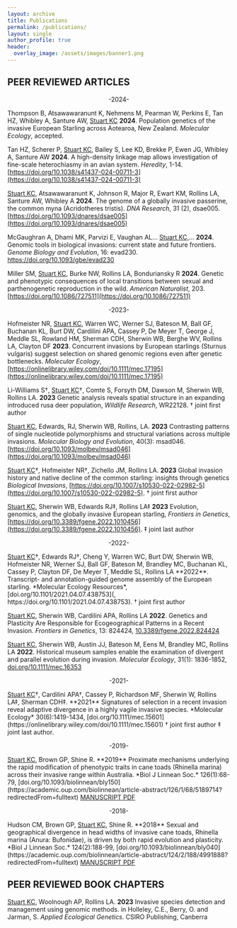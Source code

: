 ```yaml
---
layout: archive
title: Publications
permalink: /publications/
layout: single
author_profile: true
header:
  overlay_image: /assets/images/banner1.png
---
```


## PEER REVIEWED ARTICLES

<p style="text-align: center;"> -2024- </p>

Thompson B, Atsawawaranunt K, Nehmens M, Pearman W, Perkins E, Tan HZ, Whibley A, Santure AW, <u>Stuart KC</u> **2024**. Population genetics of the invasive European Starling across Aotearoa, New Zealand. *Molecular Ecology*, accepted.

Tan HZ, Scherer P, <u>Stuart KC</u>, Bailey S, Lee KD, Brekke P, Ewen JG, Whibley A, Santure AW **2024**. A high-density linkage map allows investigation of fine-scale heterochiasmy in an avian system. *Heredity*, 1-14. [https://doi.org/10.1038/s41437-024-00711-3](https://doi.org/10.1038/s41437-024-00711-3)

<u>Stuart KC</u>, Atsawawaranunt K, Johnson R, Major R, Ewart KM, Rollins LA, Santure AW, Whibley A  **2024**. The genome of a globally invasive passerine, the common myna (Acridotheres tristis). *DNA Research*, 31 (2), dsae005. [https://doi.org/10.1093/dnares/dsae005](https://doi.org/10.1093/dnares/dsae005)

McGaughran A, Dhami MK, Parvizi E, Vaughan AL… <u>Stuart KC,</u>…  **2024**. Genomic tools in biological invasions: current state and future frontiers. *Genome Biology and Evolution*, 16: evad230. [https://doi.org/10.1093/gbe/evad230 ](https://doi.org/10.1093/gbe/evad230 )

Miller SM, <u>Stuart KC</u>, Burke NW, Rollins LA, Bonduriansky R **2024**. Genetic and phenotypic consequences of local transitions between sexual and parthenogenetic reproduction in the wild. *American Naturalist*, 203. [https://doi.org/10.1086/727511](https://doi.org/10.1086/727511)

<p style="text-align: center;"> -2023- </p>

Hofmeister NR, <u>Stuart KC</u>, Warren WC, Werner SJ, Bateson M, Ball GF, Buchanan KL, Burt DW, Cardilini APA, Cassey P, De Meyer T, George J, Meddle SL, Rowland HM, Sherman CDH, Sherwin WB, Berghe WV, Rollins LA, Clayton DF **2023**. Concurrent invasions by European starlings (Sturnus vulgaris) suggest selection on shared genomic regions even after genetic bottlenecks. *Molecular Ecology*, [https://onlinelibrary.wiley.com/doi/10.1111/mec.17195](https://onlinelibrary.wiley.com/doi/10.1111/mec.17195)

Li-Williams S†, <u>Stuart KC</u>†, Comte S, Forsyth DM, Dawson M, Sherwin WB, Rollins LA. **2023** Genetic analysis reveals spatial structure in an expanding introduced rusa deer population, *Wildlife Research*, WR22128. † joint first author 

<u>Stuart KC</u>, Edwards, RJ, Sherwin WB, Rollins, LA. **2023** Contrasting patterns of single nucleotide polymorphisms and structural variations across multiple invasions. *Molecular Biology and Evolution*, 40(3): msad046. [https://doi.org/10.1093/molbev/msad046](https://doi.org/10.1093/molbev/msad046)

<u>Stuart KC</u>†, Hofmeister NR†, Zichello JM, Rollins LA. **2023** Global invasion history and native decline of the common starling: insights through genetics *Biological Invasions*, [https://doi.org/10.1007/s10530-022-02982-5](https://doi.org/10.1007/s10530-022-02982-5). † joint first author 

<u>Stuart KC</u>, Sherwin WB, Edwards RJ‡, Rollins LA‡ **2023** Evolution, genomics, and the globally invasive European starling, *Frontiers in Genetics*, [https://doi.org/10.3389/fgene.2022.1010456](https://doi.org/10.3389/fgene.2022.1010456). ‡ joint last author


<p style="text-align: center;"> -2022- </p>
<u>Stuart KC</u>†, Edwards RJ†, Cheng Y, Warren WC, Burt DW, Sherwin WB, Hofmeister NR, Werner SJ, Ball GF, Bateson M, Brandley MC, Buchanan KL, Cassey P, Clayton DF, De Meyer T, Meddle SL, Rollins LA **2022**. Transcript- and annotation-guided genome assembly of the European starling. *Molecular Ecology Resources*, [doi.org/10.1101/2021.04.07.438753](, https://doi.org/10.1101/2021.04.07.438753). † joint first author

<u>Stuart KC</u>, Sherwin WB, Cardilini APA, Rollins LA **2022**. Genetics and Plasticity Are Responsible for Ecogeographical Patterns in a Recent Invasion. *Frontiers in Genetics*, 13: 824424, [10.3389/fgene.2022.824424](https://www.ncbi.nlm.nih.gov/pmc/articles/PMC8963341/) 

<u>Stuart KC</u>, Sherwin WB, Austin JJ, Bateson M, Eens M, Brandley MC, Rollins LA **2022**. Historical museum samples enable the examination of divergent and parallel evolution during invasion. *Molecular Ecology*, 31(1): 1836-1852, [doi.org/10.1111/mec.16353](https://onlinelibrary.wiley.com/doi/full/10.1111/mec.16353) 

<p style="text-align: center;"> -2021- </p>
<u>Stuart KC</u>†, Cardilini APA†, Cassey P, Richardson MF, Sherwin W, Rollins LA‡, Sherman CDH‡. **2021** Signatures of selection in a recent invasion reveal adaptive divergence in a highly vagile invasive species. *Molecular Ecology* 30(6):1419-1434, [doi.org/10.1111/mec.15601](https://onlinelibrary.wiley.com/doi/10.1111/mec.15601) † joint first author  ‡ joint last author.

<p style="text-align: center;"> -2019- </p>
<u>Stuart KC</u>, Brown GP, Shine R. **2019** Proximate mechanisms underlying the rapid modification of phenotypic traits in cane toads (Rhinella marina) across their invasive range within Australia. *Biol J Linnean Soc.* 126(1):68-79, [doi.org/10.1093/biolinnean/bly150](https://academic.oup.com/biolinnean/article-abstract/126/1/68/5189714?redirectedFrom=fulltext)
<a href="/assets/papers/2.CaneToadPlasticity.pdf" class="btn btn--info">MANUSCRIPT PDF</a>

<p style="text-align: center;"> -2018- </p>
Hudson CM, Brown GP, <u>Stuart KC</u>, Shine R. **2018** Sexual and geographical divergence in head widths of invasive cane toads, Rhinella marina (Anura: Bufonidae), is driven by both rapid evolution and plasticity. *Biol J Linnean Soc.* 124(2):188-99, [doi.org/10.1093/biolinnean/bly040](https://academic.oup.com/biolinnean/article-abstract/124/2/188/4991888?redirectedFrom=fulltext)
<a href="/assets/papers/1.SexualandgeographicaldivergenceinheadwidthsofinvasivecanetoadsRhinellamarinaAnura-Bufonidaeisdrivenbybothrapidevolutionandplasticity.pdf" class="btn btn--info">MANUSCRIPT PDF</a>

## PEER REVIEWED BOOK CHAPTERS

<U>Stuart KC</u>, Woolnough AP, Rollins LA. **2023** Invasive species detection and management using genomic methods. in Holleley, C.E., Berry, O. and Jarman, S. *Applied Ecological Genetics*. CSIRO Publishing, Canberra

